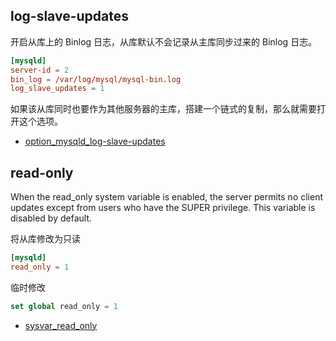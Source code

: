 ## log-slave-updates

开启从库上的 Binlog 日志，从库默认不会记录从主库同步过来的 Binlog 日志。

```cnf
[mysqld]
server-id = 2
bin_log = /var/log/mysql/mysql-bin.log
log_slave_updates = 1
```

如果该从库同时也要作为其他服务器的主库，搭建一个链式的复制，那么就需要打开这个选项。

- [option_mysqld_log-slave-updates](https://dev.mysql.com/doc/refman/5.7/en/replication-options-slave.html#option_mysqld_log-slave-updates)

## read-only

When the read_only system variable is enabled, the server permits no client updates except from users who have the SUPER privilege. This variable is disabled by default.

将从库修改为只读

```cnf
[mysqld]
read_only = 1
```

临时修改

```sql
set global read_only = 1
```

- [sysvar_read_only](https://dev.mysql.com/doc/refman/5.7/en/server-system-variables.html#sysvar_read_only)
